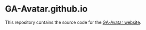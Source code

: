 # GA-Avatar.github.io

This repository contains the source code for the [GA-Avatar website]([https://github.com/GA-Avatar/GA-Avatar.github.io](https://ga-avatar.github.io/)).


